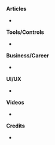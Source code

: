 
**Articles**

* 

**Tools/Controls**

* 

**Business/Career**

* 

**UI/UX**

* 

**Videos**

*

**Credits**

* 
